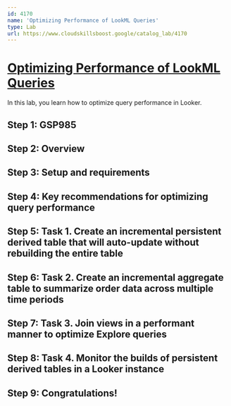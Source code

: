 ```yaml
---
id: 4170
name: 'Optimizing Performance of LookML Queries'
type: Lab
url: https://www.cloudskillsboost.google/catalog_lab/4170
---
```


# [Optimizing Performance of LookML Queries](https://www.cloudskillsboost.google/catalog_lab/4170)

In this lab, you learn how to optimize query performance in Looker.

## Step 1: GSP985

## Step 2: Overview

## Step 3: Setup and requirements

## Step 4: Key recommendations for optimizing query performance

## Step 5: Task 1. Create an incremental persistent derived table that will auto-update without rebuilding the entire table

## Step 6: Task 2. Create an incremental aggregate table to summarize order data across multiple time periods

## Step 7: Task 3. Join views in a performant manner to optimize Explore queries

## Step 8: Task 4. Monitor the builds of persistent derived tables in a Looker instance

## Step 9: Congratulations!
